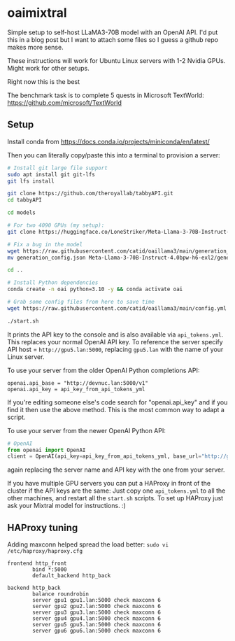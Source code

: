 # oaimixtral

Simple setup to self-host LLaMA3-70B model with an OpenAI API.  I'd put this in a blog post but I want to attach some files so I guess a github repo makes more sense.

These instructions will work for Ubuntu Linux servers with 1-2 Nvidia GPUs.  Might work for other setups.

Right now this is the best 

The benchmark task is to complete 5 quests in Microsoft TextWorld: https://github.com/microsoft/TextWorld

## Setup

Install conda from https://docs.conda.io/projects/miniconda/en/latest/

Then you can literally copy/paste this into a terminal to provision a server:

```bash
# Install git large file support
sudo apt install git git-lfs
git lfs install

git clone https://github.com/theroyallab/tabbyAPI.git
cd tabbyAPI

cd models

# For two 4090 GPUs (my setup):
git clone https://huggingface.co/LoneStriker/Meta-Llama-3-70B-Instruct-4.0bpw-h6-exl2

# Fix a bug in the model
wget https://raw.githubusercontent.com/catid/oaillama3/main/generation_config.json
mv generation_config.json Meta-Llama-3-70B-Instruct-4.0bpw-h6-exl2/generation_config.json

cd ..

# Install Python dependencies
conda create -n oai python=3.10 -y && conda activate oai

# Grab some config files from here to save time
wget https://raw.githubusercontent.com/catid/oaillama3/main/config.yml

./start.sh
```

It prints the API key to the console and is also available via `api_tokens.yml`.  This replaces your normal OpenAI API key.  To reference the server specify API host = `http://gpu5.lan:5000`, replacing `gpu5.lan` with the name of your Linux server.

To use your server from the older OpenAI Python completions API:

```
openai.api_base = "http://devnuc.lan:5000/v1"
openai.api_key = api_key_from_api_tokens_yml
```

If you're editing someone else's code search for "openai.api_key" and if you find it then use the above method.  This is the most common way to adapt a script.

To use your server from the newer OpenAI Python API:

```python
# OpenAI
from openai import OpenAI
client = OpenAI(api_key=api_key_from_api_tokens_yml, base_url="http://gpu5.lan:5000/v1")
```

again replacing the server name and API key with the one from your server.

If you have multiple GPU servers you can put a HAProxy in front of the cluster if the API keys are the same: Just copy one `api_tokens.yml` to all the other machines, and restart all the `start.sh` scripts.  To set up HAProxy just ask your Mixtral model for instructions. :)


## HAProxy tuning

Adding maxconn helped spread the load better: `sudo vi /etc/haproxy/haproxy.cfg`

```
frontend http_front
        bind *:5000
        default_backend http_back

backend http_back
        balance roundrobin
        server gpu1 gpu1.lan:5000 check maxconn 6
        server gpu2 gpu2.lan:5000 check maxconn 6
        server gpu3 gpu3.lan:5000 check maxconn 6
        server gpu4 gpu4.lan:5000 check maxconn 6
        server gpu5 gpu5.lan:5000 check maxconn 6
        server gpu6 gpu6.lan:5000 check maxconn 6
```
